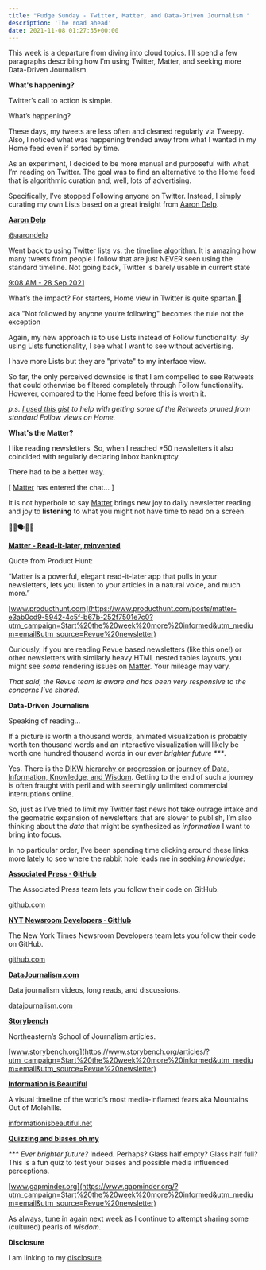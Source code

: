 ```yaml
---
title: "Fudge Sunday - Twitter, Matter, and Data-Driven Journalism "
description: 'The road ahead'
date: 2021-11-08 01:27:35+00:00
---
```


This week is a departure from diving into cloud topics. I’ll spend a few paragraphs describing how I’m using Twitter, Matter, and seeking more Data-Driven Journalism.

 **What's happening?**

Twitter’s call to action is simple.

What’s happening?

These days, my tweets are less often and cleaned regularly via Tweepy. Also, I noticed what was happening trended away from what I wanted in my Home feed even if sorted by time.

As an experiment, I decided to be more manual and purposeful with what I’m reading on Twitter. The goal was to find an alternative to the Home feed that is algorithmic curation and, well, lots of advertising.

Specifically, I’ve stopped Following anyone on Twitter. Instead, I simply curating my own Lists based on a great insight from [Aaron Delp](https://twitter.com/aarondelp/status/1442838630943313921?utm_campaign=Start%20the%20week%20more%20informed&utm_medium=email&utm_source=Revue%20newsletter).

**[Aaron Delp](https://twitter.com/aarondelp/status/1442838630943313921)**

[@aarondelp](https://twitter.com/aarondelp/status/1442838630943313921)

Went back to using Twitter lists vs. the timeline algorithm. It is amazing how many tweets from people I follow that are just NEVER seen using the standard timeline. Not going back, Twitter is barely usable in current state

 [9:08 AM - 28 Sep 2021](https://twitter.com/aarondelp/status/1442838630943313921)

What’s the impact? For starters, Home view in Twitter is quite spartan.🤣

aka "Not followed by anyone you’re following" becomes the rule not the exception

Again, my new approach is to use Lists instead of Follow functionality. By using Lists functionality, I see what I want to see without advertising.

I have more Lists but they are "private" to my interface view.

So far, the only perceived downside is that I am compelled to see Retweets that could otherwise be filtered completely through Follow functionality. However, compared to the Home feed before this is worth it.

*p.s. [I used this gist](https://gist.github.com/JayCuthrell/59c2de1ae1381d96982decb5c61dd545?utm_campaign=Start%20the%20week%20more%20informed&utm_medium=email&utm_source=Revue%20newsletter) to help with getting some of the Retweets pruned from standard Follow views on Home.*

 **What's the Matter?**

I like reading newsletters. So, when I reached +50 newsletters it also coincided with regularly declaring inbox bankruptcy.

There had to be a better way.

[ [Matter](https://www.producthunt.com/posts/matter-e3ab0cd9-5942-4c5f-b67b-252f7501e7c0?utm_campaign=Start%20the%20week%20more%20informed&utm_medium=email&utm_source=Revue%20newsletter) has entered the chat… ]

It is not hyperbole to say [Matter](https://www.producthunt.com/posts/matter-e3ab0cd9-5942-4c5f-b67b-252f7501e7c0?utm_campaign=Start%20the%20week%20more%20informed&utm_medium=email&utm_source=Revue%20newsletter) brings new joy to daily newsletter reading and joy to **listening** to what you might not have time to read on a screen.

📖📱🗣🙏🙌

**[Matter - Read-it-later, reinvented](https://www.producthunt.com/posts/matter-e3ab0cd9-5942-4c5f-b67b-252f7501e7c0?utm_campaign=Start%20the%20week%20more%20informed&utm_medium=email&utm_source=Revue%20newsletter)**

Quote from Product Hunt:

“Matter is a powerful, elegant read-it-later app that pulls in your newsletters, lets you listen to your articles in a natural voice, and much more.”

[www.producthunt.com](https://www.producthunt.com/posts/matter-e3ab0cd9-5942-4c5f-b67b-252f7501e7c0?utm_campaign=Start%20the%20week%20more%20informed&utm_medium=email&utm_source=Revue%20newsletter)

Curiously, if you are reading Revue based newsletters (like this one!) or other newsletters with similarly heavy HTML nested tables layouts, you might see *some* rendering issues on [Matter](https://www.producthunt.com/posts/matter-e3ab0cd9-5942-4c5f-b67b-252f7501e7c0?utm_campaign=Start%20the%20week%20more%20informed&utm_medium=email&utm_source=Revue%20newsletter). Your mileage may vary.

*That said, the Revue team is aware and has been very responsive to the concerns I’ve shared.*

 **Data-Driven Journalism**

Speaking of reading…

If a picture is worth a thousand words, animated visualization is probably worth ten thousand words and an interactive visualization will likely be worth one hundred thousand words in our *ever brighter future \*\*\**.

Yes. There is the [DIKW hierarchy or progression or journey of Data, Information, Knowledge, and Wisdom](https://www.youtube.com/watch?t=49s&utm_campaign=Start%20the%20week%20more%20informed&utm_medium=email&utm_source=Revue%20newsletter&v=io6QdGcoWMU). Getting to the end of such a journey is often fraught with peril and with seemingly unlimited commercial interruptions online.

So, just as I’ve tried to limit my Twitter fast news hot take outrage intake and the geometric expansion of newsletters that are slower to publish, I’m also thinking about the *data* that might be synthesized as *information* I want to bring into focus.

In no particular order, I’ve been spending time clicking around these links more lately to see where the rabbit hole leads me in seeking *knowledge*:

**[Associated Press · GitHub](https://github.com/associatedpress?utm_campaign=Start%20the%20week%20more%20informed&utm_medium=email&utm_source=Revue%20newsletter)**

The Associated Press team lets you follow their code on GitHub.

[github.com](https://github.com/associatedpress?utm_campaign=Start%20the%20week%20more%20informed&utm_medium=email&utm_source=Revue%20newsletter)

**[NYT Newsroom Developers · GitHub](https://github.com/newsdev?utm_campaign=Start%20the%20week%20more%20informed&utm_medium=email&utm_source=Revue%20newsletter)**

The New York Times Newsroom Developers team lets you follow their code on GitHub.

[github.com](https://github.com/newsdev?utm_campaign=Start%20the%20week%20more%20informed&utm_medium=email&utm_source=Revue%20newsletter)

**[DataJournalism.com](https://datajournalism.com/read?utm_campaign=Start%20the%20week%20more%20informed&utm_medium=email&utm_source=Revue%20newsletter)**

Data journalism videos, long reads, and discussions.

[datajournalism.com](https://datajournalism.com/read?utm_campaign=Start%20the%20week%20more%20informed&utm_medium=email&utm_source=Revue%20newsletter)

**[Storybench](https://www.storybench.org/articles/?utm_campaign=Start%20the%20week%20more%20informed&utm_medium=email&utm_source=Revue%20newsletter)**

Northeastern’s School of Journalism articles.

[www.storybench.org](https://www.storybench.org/articles/?utm_campaign=Start%20the%20week%20more%20informed&utm_medium=email&utm_source=Revue%20newsletter)

**[Information is Beautiful](https://informationisbeautiful.net/visualizations/mountains-out-of-molehills/?utm_campaign=Start%20the%20week%20more%20informed&utm_medium=email&utm_source=Revue%20newsletter)**

A visual timeline of the world’s most media-inflamed fears aka Mountains Out of Molehills.

[informationisbeautiful.net](https://informationisbeautiful.net/visualizations/mountains-out-of-molehills/?utm_campaign=Start%20the%20week%20more%20informed&utm_medium=email&utm_source=Revue%20newsletter)

**[Quizzing and biases oh my](https://www.gapminder.org/?utm_campaign=Start%20the%20week%20more%20informed&utm_medium=email&utm_source=Revue%20newsletter)**

*\*\*\* Ever brighter future?* Indeed. Perhaps? Glass half empty? Glass half full? This is a fun quiz to test your biases and possible media influenced perceptions.

[www.gapminder.org](https://www.gapminder.org/?utm_campaign=Start%20the%20week%20more%20informed&utm_medium=email&utm_source=Revue%20newsletter)

As always, tune in again next week as I continue to attempt sharing some (cultured) pearls of *wisdom*.

 **Disclosure**

I am linking to my [disclosure](https://jaycuthrell.com/disclosure/?utm_campaign=Fudge%20Sunday&utm_medium=email&utm_source=Revue%20newsletter).
